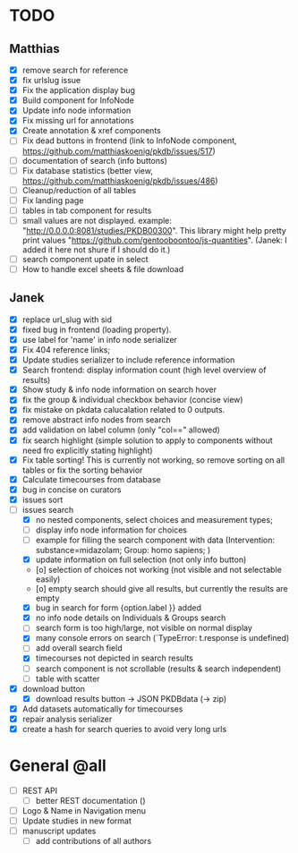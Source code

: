 # TODO
## Matthias
- [x] remove search for reference
- [x] fix urlslug issue
- [x] Fix the application display bug
- [x] Build component for InfoNode
- [x] Update info node information
- [x] Fix missing url for annotations
- [x] Create annotation & xref components
- [ ] Fix dead buttons in frontend (link to InfoNode component, https://github.com/matthiaskoenig/pkdb/issues/517)
- [ ] documentation of search (info buttons)
- [ ] Fix database statistics (better view, https://github.com/matthiaskoenig/pkdb/issues/486)
- [ ] Cleanup/reduction of all tables
- [ ] Fix landing page
- [ ] tables in tab component for results
- [ ] small values are not displayed. example: "http://0.0.0.0:8081/studies/PKDB00300". This library might help pretty print values "https://github.com/gentooboontoo/js-quantities". (Janek: I added it here not shure if I should do it.)
- [ ] search component upate in select
- [ ] How to handle excel sheets & file download

## Janek
- [x] replace url_slug with sid
- [x] fixed bug in frontend (loading property).
- [x] use label for 'name' in info node serializer
- [x] Fix 404 reference links;
- [x] Update studies serializer to include reference information
- [x] Search frontend: display information count (high level overview of results)
- [x] Show study & info node information on search hover
- [x] fix the group & individual checkbox behavior (concise view)
- [x] fix mistake on pkdata calucalation related to 0 outputs.
- [x] remove abstract info nodes from search
- [x] add validation on label column (only "col==" allowed) 
- [x] fix search highlight (simple solution to apply to components without need fro explicitly stating highlight)
- [x] Fix table sorting! This is currently not working, so remove sorting on all tables or fix the sorting behavior
- [x] Calculate timecourses from database
- [x] bug in concise on curators
- [x] issues sort
- [ ] issues search
    - [x] no nested components, select choices and measurement types;
    - [ ] display info node information for choices
    - [ ] example for filling the search component with data (Intervention: substance=midazolam; Group: homo sapiens; )
    - [x] update information on full selection (not only info button)
    - [o] selection of choices not working (not visible and not selectable easily)
    - [o] empty search should give all results, but currently the results are empty
    - [x] bug in search for form {option.label }} added
    - [x] no info node details on Individuals & Groups search
    - [ ] search form is too high/large, not visible on normal display
    - [x] many console errors on search (`TypeError: t.response is undefined)
    - [ ] add overall search field
    - [x] timecourses not depicted in search results
    - [ ] search component is not scrollable (results & search independent)
    - [ ] table with scatter
- [x] download button
    - [x] download results button -> JSON PKDBdata (-> zip) 

- [x] Add datasets automatically for timecourses
- [x] repair analysis serializer
- [x] create a hash for search queries to avoid very long urls  

# General @all
- [ ] REST API 
     - [ ] better REST documentation () 

- [ ] Logo & Name in Navigation menu
- [ ] Update studies in new format
- [ ] manuscript updates
    -[ ] add contributions of all authors